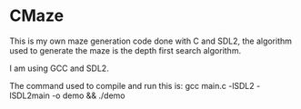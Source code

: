 # CMaze
This is my own maze generation code done with C and SDL2, the algorithm used to generate the maze is the depth first search algorithm.

I am using GCC and SDL2.

The command used to compile and run this is: gcc main.c -lSDL2 -lSDL2main -o demo && ./demo 

